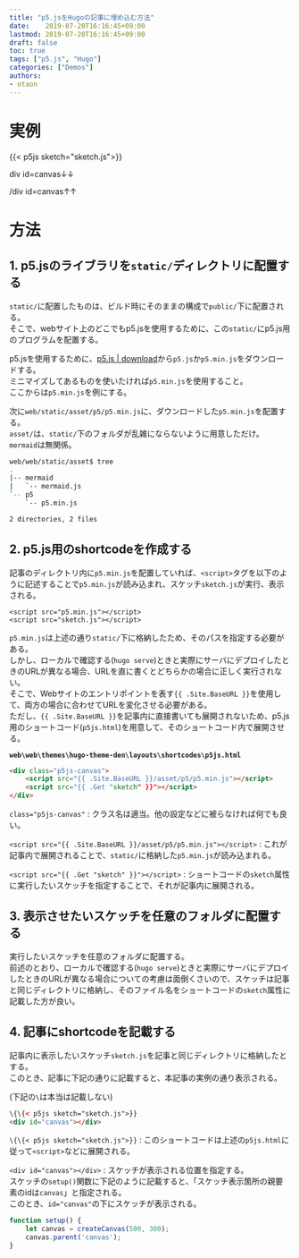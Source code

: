 ```yaml
---
title: "p5.jsをHugoの記事に埋め込む方法"
date:    2019-07-20T16:16:45+09:00
lastmod: 2019-07-20T16:16:45+09:00
draft: false
toc: true
tags: ["p5.js", "Hugo"]
categories: ["Demos"]
authors:
- otaon
---
```


# 実例
{{< p5js sketch="sketch.js">}}

div id=canvas↓↓  
<div id="canvas"></div>  
/div id=canvas↑↑

# 方法
## 1. p5.jsのライブラリを`static/`ディレクトリに配置する
`static/`に配置したものは、ビルド時にそのままの構成で`public/`下に配置される。  
そこで、webサイト上のどこでもp5.jsを使用するために、この`static/`にp5.js用のプログラムを配置する。

p5.jsを使用するために、[p5.js | download](https://p5js.jp/download/)から`p5.js`か`p5.min.js`をダウンロードする。  
ミニマイズしてあるものを使いたければ`p5.min.js`を使用すること。  
ここからは`p5.min.js`を例にする。

次に`web/static/asset/p5/p5.min.js`に、ダウンロードした`p5.min.js`を配置する。  
`asset/`は、`static/`下のフォルダが乱雑にならないように用意しただけ。  
`mermaid`は無関係。

```sh
web/web/static/asset$ tree
.
|-- mermaid
|   `-- mermaid.js
`-- p5
    `-- p5.min.js

2 directories, 2 files
```

## 2. p5.js用のshortcodeを作成する
記事のディレクトリ内に`p5.min.js`を配置していれば、`<script>`タグを以下のように記述することで`p5.min.js`が読み込まれ、スケッチ`sketch.js`が実行、表示される。

```
<script src="p5.min.js"></script>
<script src="sketch.js"></script>
```

`p5.min.js`は上述の通り`static/`下に格納したため、そのパスを指定する必要がある。  
しかし、ローカルで確認する(`hugo serve`)ときと実際にサーバにデプロイしたときのURLが異なる場合、URLを直に書くとどちらかの場合に正しく実行されない。  
そこで、Webサイトのエントリポイントを表す`{{ .Site.BaseURL }}`を使用して、両方の場合に合わせてURLを変化させる必要がある。  
ただし、`{{ .Site.BaseURL }}`を記事内に直接書いても展開されないため、p5.js用のショートコード(`p5js.html`)を用意して、そのショートコード内で展開させる。

**`web\web\themes\hugo-theme-den\layouts\shortcodes\p5js.html`**  

```html
<div class="p5js-canvas">
	<script src="{{ .Site.BaseURL }}/asset/p5/p5.min.js"></script>
	<script src="{{ .Get "sketch" }}"></script>
</div>
```

`class="p5js-canvas"`
: クラス名は適当。他の設定などに被らなければ何でも良い。

`<script src="{{ .Site.BaseURL }}/asset/p5/p5.min.js"></script>`
: これが記事内で展開されることで、`static/`に格納した`p5.min.js`が読み込まれる。

`<script src="{{ .Get "sketch" }}"></script>`
: ショートコードの`sketch`属性に実行したいスケッチを指定することで、それが記事内に展開される。  

## 3. 表示させたいスケッチを任意のフォルダに配置する
実行したいスケッチを任意のフォルダに配置する。  
前述のとおり、ローカルで確認する(`hugo serve`)ときと実際にサーバにデプロイしたときのURLが異なる場合についての考慮は面倒くさいので、スケッチは記事と同じディレクトリに格納し、そのファイル名をショートコードの`sketch`属性に記載した方が良い。

## 4. 記事にshortcodeを記載する
記事内に表示したいスケッチ`sketch.js`を記事と同じディレクトリに格納したとする。  
このとき、記事に下記の通りに記載すると、本記事の実例の通り表示される。

(下記の`\`は本当は記載しない)
```html
\{\{< p5js sketch="sketch.js">}}
<div id="canvas"></div>
```

`\{\{< p5js sketch="sketch.js">}}`
: このショートコードは上述の`p5js.html`に従って`<script>`などに展開される。

`<div id="canvas"></div>`
: スケッチが表示される位置を指定する。  
スケッチの`setup()`関数に下記のように記載すると、「スケッチ表示箇所の親要素のidは`canvas`」と指定される。  
このとき、`id="canvas"`の下にスケッチが表示される。

```javascript
function setup() {
	let canvas = createCanvas(500, 300);
	canvas.parent('canvas');
}
```
